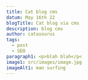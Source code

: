 ```yaml
---
title: Cat blog cms
datum: May 16th 22
blogTitle: Cat blog via cms
description: blog cms
author: catasourus
tags:
  - post
  - SEO
paragraph1: <p>blah blah</p<
image1: src/images/image.jpg
imageAlt1: man surfing
---
```


